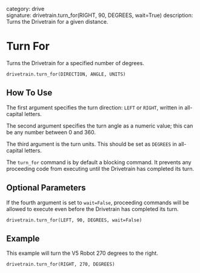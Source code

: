 category: drive  
signature: drivetrain.turn_for(RIGHT, 90, DEGREES, wait=True) 
description: Turns the Drivetrain for a given distance.  

# Turn For

Turns the Drivetrain for a specified number of degrees.

```don
drivetrain.turn_for(DIRECTION, ANGLE, UNITS)
```

## How To Use

The first argument specifies the turn direction: `LEFT` or `RIGHT`, written in all-capital letters. 

The second argument specifies the turn angle as a numeric value; this can be any number between 0 and 360. 

The third argument is the turn units. This should be set as `DEGREES` in all-capital letters. 

The `turn_for` command is by default a blocking command. It prevents any proceeding code from executing until the Drivetrain has completed its turn.

## Optional Parameters

If the fourth argument is set to `wait=False`, proceeding commands will be allowed to execute even before the Drivetrain has completed its turn.

```don
drivetrain.turn_for(LEFT, 90, DEGREES, wait=False)
```

## Example

This example will turn the V5 Robot 270 degrees to the right.

```don
drivetrain.turn_for(RIGHT, 270, DEGREES)
```

<advanced>
</advanced>
